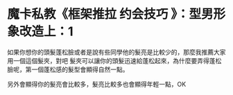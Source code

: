 # 魔卡私教《框架推拉 约会技巧 》：型男形象改造上：1

如果你想你的頭髮蓬松臉或者是說有些同學他的髮亮是比較少的，那麼我推薦大家用一個這個髮夾，對吧 髮夾可以讓你的頭髮迅速給蓬松起來，為什麼要弄得蓬松臉呢，第一個蓬松感的髮型會顯得自然一點。

另外會顯得你的髮亮會比較多，髮亮比較多也會顯得年輕一點，OK